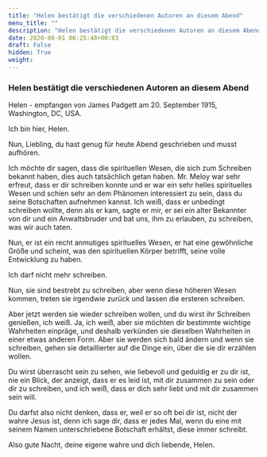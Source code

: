 ```yaml
---
title: "Helen bestätigt die verschiedenen Autoren an diesem Abend"
menu_title: ""
description: "Helen bestätigt die verschiedenen Autoren an diesem Abend"
date: 2020-08-01 06:25:48+00:83
draft: False
hidden: True
weight:
---
```

### Helen bestätigt die verschiedenen Autoren an diesem Abend

Helen - empfangen von James Padgett am 20. September 1915, Washington, DC, USA.

Ich bin hier, Helen.

Nun, Liebling, du hast genug für heute Abend geschrieben und musst aufhören.

Ich möchte dir sagen, dass die spirituellen Wesen, die sich zum Schreiben bekannt haben, dies auch tatsächlich getan haben. Mr. Meloy war sehr erfreut, dass er dir schreiben konnte und er war ein sehr helles spirituelles Wesen und schien sehr an dem Phänomen interessiert zu sein, dass du seine Botschaften aufnehmen kannst. Ich weiß, dass er unbedingt schreiben wollte, denn als er kam, sagte er mir, er sei ein alter Bekannter von dir und ein Anwaltsbruder und bat uns, ihm zu erlauben, zu schreiben, was wir auch taten.

Nun, er ist ein recht anmutiges spirituelles Wesen, er hat eine gewöhnliche Größe und scheint, was den spirituellen Körper betrifft, seine volle Entwicklung zu haben.

Ich darf nicht mehr schreiben.

Nun, sie sind bestrebt zu schreiben, aber wenn diese höheren Wesen kommen, treten sie irgendwie zurück und lassen die ersteren schreiben.

Aber jetzt werden sie wieder schreiben wollen, und du wirst ihr Schreiben genießen, ich weiß. Ja, ich weiß, aber sie möchten dir bestimmte wichtige Wahrheiten einpräge, und deshalb verkünden sie dieselben Wahrheiten in einer etwas anderen Form. Aber sie werden sich bald ändern und wenn sie schreiben, gehen sie detaillierter auf die Dinge ein, über die sie dir erzählen wollen.

Du wirst überrascht sein zu sehen, wie liebevoll und geduldig er zu dir ist, nie ein Blick, der anzeigt, dass er es leid ist, mit dir zusammen zu sein oder dir zu schreiben, und ich weiß, dass er dich sehr liebt und mit dir zusammen sein will.

Du darfst also nicht denken, dass er, weil er so oft bei dir ist, nicht der wahre Jesus ist, denn ich sage dir, dass er jedes Mal, wenn du eine mit seinem Namen unterschriebene Botschaft erhältst, diese immer schreibt.

Also gute Nacht, deine eigene wahre und dich liebende, Helen.
